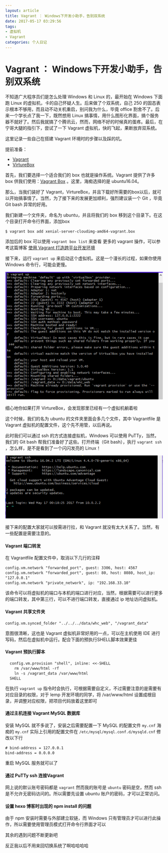 ```yaml
---
layout: article
title: Vagrant ： Windows下开发小助手，告别双系统
date: 2017-05-17 03:29:56
tags:
- 虚拟机
- Vagrant
categories: 个人日记
---
```


# Vagrant ： Windows下开发小助手，告别双系统
不知道广大程序员们是怎么处理 Windows 和 Linux 的，最开始在 Windows 下面跑 Linux 的虚拟机，卡的自己怀疑人生。后来做了个双系统，自己 250 的固态表示根本不够用，而且动不动关机重启，别问我为什么，毕竟 office 割舍不了。后来一个学长点了我一下，既然想用 Linux 搞事情，用什么图形化界面，搞个服务器不就好了。然后我就搞了个腾讯云，然而，网络不好的时候真的蛋疼。最后，在宁哥大腿的指引下，尝试了一下 Vagrant 虚拟机，快的飞起，果断放弃双系统。

这里记录一些自己在搭建 Vagrant 环境时的步骤以及踩的坑。

提前准备：
- [Vagrant](https://www.vagrantup.com/)
- [VirtureBox](https://www.virtualbox.org/wiki/Downloads)

首先，我们要选择一个适合我们的 box 也就是操作系统。Vagrant 提供了许多 box 供我们使用：[Vagrant Box](https://atlas.hashicorp.com/boxes/search) 。这里，海痴选择的是 ubuntu16.04。

那么，当我们装好了 Vagrant，VirtureBox，并且下载好所需要的box以后，就可以开始搞事情了。当然，为了接下来的发展更加顺利，强烈建议装一个 Git ，毕竟 Git bash 异常的好用。

我们新建一个文件夹，命名为 ubuntu，并且将我们的 box 移到这个目录下。在这个目录打开命令行界面，添加box
```
$ vagrant box add xenial-server-cloudimg-amd64-vagrant.box
```
添加后的 box 可以使用 `vagrant box list` 来查看
更多的 vagrant 操作，可以参考这篇博客 [使用 Vagrant 打造跨平台开发环境](https://segmentfault.com/a/1190000000264347)

接下来，运行 `vagrant up` 来启动这个虚拟机。这是一个漫长的过程，如果你使用 Windows 命令行，可能会更慢。

![Picture](/images/2017-05-17-11-28.png)

细心地你如果打开 VirtureBox，会发现那里已经有一个虚拟机躺着啦

这个时候，我们的名为 ubuntu 的文件夹里面会多几个文件，其中 Vagrantfile 是 Vagrant 虚拟机的配置文件，这个先不用管，以后再说。

此时我们可以通过 ssh 的方式连接虚拟机，Windows 可以使用 PuTTy，当然，我们的 Git bash 帮我们准备好了这些。打开终端（Git bash），执行 `vagrant ssh` ，怎么样，是不是看到了一个闪闪发亮的 Linux！

![Picture](/images/2017-05-17-11-29.png)

接下来的配置大家就可以按需进行拉，和 Vagrant 就没有太大关系了。当然，有一些配置是需要注意的。

#### Vagrant 端口转发
在 Vagrantfile 配置文件中，取消以下几行的注释
```
config.vm.network "forwarded_port", guest: 3306, host: 4567
config.vm.network "forwarded_port", guest: 80, host: 8080, host_ip: "127.0.0.1"
config.vm.network "private_network", ip: "192.168.33.10"
```
该命令可以将虚拟机的端口与本机的端口进行对应，当然，根据需要可以进行更多的端口转发，其中第三行，可以不进行端口转发，直接通过 ip 地址访问虚拟机。

#### Vagrant 共享文件夹
```
config.vm.synced_folder "../../../data/whc_web", "/vagrant_data"
```
意图很清晰，这也是 Vagrant 虚拟机非常好用的一点，可以在主机使用 IDE 进行写码，然后在虚拟机中运行。配合下面的预执行SHELL脚本效果更佳

#### Vagrant 预执行脚本
```
  config.vm.provision "shell", inline: <<-SHELL
    rm /var/www/html -rf
    ln -s /vagrant_data /var/www/html
  SHELL
```
  在执行 `vagrant up` 指令时会执行，可根据需要自定义，不过需要注意的是需要有对应目录的权限，对于 lemp 开发环境的同学，将 /var/www/html 设置成根目录，并调整对应权限，把项目代码放着这里即可

#### 通过主机连接 Vagrant MySQL 数据库
安装 MySQL 就不多说了，安装之后需要配置一下
 MySQL 的配置文件 `my.cnf`
海痴的 `my.cnf` 实际上引用的配置文件在 `/etc/mysql/mysql.conf.d/mysqld.cnf` 修改以下行
```
# bind-address = 127.0.0.1
bind-address = 0.0.0.0
```
重启 MySQL 服务就可以了

#### 通过 PuTTy ssh 连接Vagrant
网上说的默认账号密码都是 `vagrant` 然而我的账号是 `ubuntu` 密码是空，然而 ssh 是不允许无密码访问的。所以需要先设置 ubuntu 账户的密码，才可以正常访问。

#### 设置 hexo 博客时出现的 npm install 的问题
由于 npm 安装时需要与外部建立软链，而 Windows 只有管理员才可以进行此操作，所以需要使用管理员模式打开命令行界面才可以

其余的遇到问题不断更新吧

反正我以后不用来回切换系统了啊哈哈哈哈
